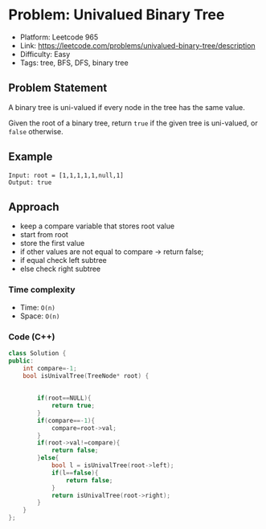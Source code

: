# Problem: Univalued Binary Tree

- Platform: Leetcode 965
- Link: https://leetcode.com/problems/univalued-binary-tree/description
- Difficulty: Easy
- Tags: tree, BFS, DFS, binary tree 

## Problem Statement
A binary tree is uni-valued if every node in the tree has the same value.

Given the root of a binary tree, return `true` if the given tree is uni-valued, or `false` otherwise.


## Example

```
Input: root = [1,1,1,1,1,null,1]
Output: true
```

## Approach
- keep a compare variable that stores root value
- start from root
- store the first value
- if other values are not equal to compare -> return false;
- if equal check left subtree
- else check right subtree


### Time complexity
- Time: `O(n)` 
- Space: `O(n)`

### Code (C++)
```c++
class Solution {
public:
    int compare=-1;
    bool isUnivalTree(TreeNode* root) {
        
        
        if(root==NULL){
            return true;
        }
        if(compare==-1){
            compare=root->val;
        }
        if(root->val!=compare){
            return false;
        }else{
            bool l = isUnivalTree(root->left);
            if(l==false){
                return false;
            }
            return isUnivalTree(root->right);
        }
    }
};
```

